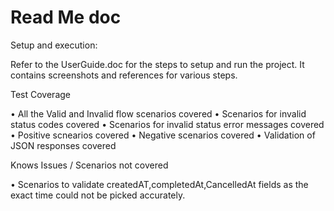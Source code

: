 # Read Me doc

Setup and execution:

Refer to the UserGuide.doc for the steps to setup and run the project. It contains screenshots and references for various steps.

Test Coverage 

•	All the Valid and Invalid flow scenarios covered
•	Scenarios for invalid status codes covered
•	Scenarios for invalid status error messages covered
•	Positive scnearios covered
•	Negative scenarios covered
•	Validation of JSON responses covered

Knows Issues / Scenarios not covered

•	Scenarios to validate createdAT,completedAt,CancelledAt fields as the exact time could not be picked accurately.

